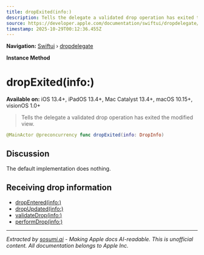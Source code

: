 ```yaml
---
title: dropExited(info:)
description: Tells the delegate a validated drop operation has exited the modified view.
source: https://developer.apple.com/documentation/swiftui/dropdelegate/dropexited(info:)
timestamp: 2025-10-29T00:12:36.455Z
---
```


**Navigation:** [Swiftui](/documentation/swiftui) › [dropdelegate](/documentation/swiftui/dropdelegate)

**Instance Method**

# dropExited(info:)

**Available on:** iOS 13.4+, iPadOS 13.4+, Mac Catalyst 13.4+, macOS 10.15+, visionOS 1.0+

> Tells the delegate a validated drop operation has exited the modified view.

```swift
@MainActor @preconcurrency func dropExited(info: DropInfo)
```

## Discussion

The default implementation does nothing.

## Receiving drop information

- [dropEntered(info:)](/documentation/swiftui/dropdelegate/dropentered(info:))
- [dropUpdated(info:)](/documentation/swiftui/dropdelegate/dropupdated(info:))
- [validateDrop(info:)](/documentation/swiftui/dropdelegate/validatedrop(info:))
- [performDrop(info:)](/documentation/swiftui/dropdelegate/performdrop(info:))

---

*Extracted by [sosumi.ai](https://sosumi.ai) - Making Apple docs AI-readable.*
*This is unofficial content. All documentation belongs to Apple Inc.*
